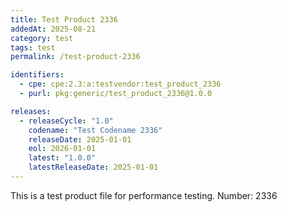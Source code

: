 ```yaml
---
title: Test Product 2336
addedAt: 2025-08-21
category: test
tags: test
permalink: /test-product-2336

identifiers:
  - cpe: cpe:2.3:a:testvendor:test_product_2336
  - purl: pkg:generic/test_product_2336@1.0.0

releases:
  - releaseCycle: "1.0"
    codename: "Test Codename 2336"
    releaseDate: 2025-01-01
    eol: 2026-01-01
    latest: "1.0.0"
    latestReleaseDate: 2025-01-01
---
```


This is a test product file for performance testing. Number: 2336
